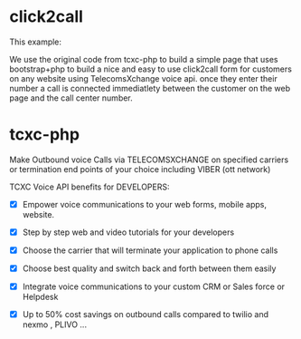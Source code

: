 # click2call

This example:

We use the original code from tcxc-php to build a simple page that uses bootstrap+php to build a nice and easy to use click2call form for customers on any website using TelecomsXchange voice api. once they enter their number a call is connected immediatlety between the customer on the web page and the call center number.


# tcxc-php
Make Outbound voice Calls via TELECOMSXCHANGE on specified carriers or termination end points of your choice including VIBER (ott network)  

TCXC Voice API benefits for DEVELOPERS:

- [x] Empower voice communications to your web forms, mobile apps, website. 
- [x] Step by step web and video tutorials for your developers 
- [x] Choose the carrier that will terminate your application to phone calls 
- [x] Choose best quality and switch back and forth between them easily 
- [x] Integrate voice communications to your custom CRM or Sales force or Helpdesk
- [x] Up to 50% cost savings on outbound calls compared to twilio and nexmo , PLIVO ...


